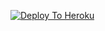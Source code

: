 [![Deploy To Heroku](https://www.herokucdn.com/deploy/button.svg)](https://heroku.com/deploy?template=[https://github.com/rahul0715/smmetatext](https://github.com/telegrambotss211/leouploader.git))
